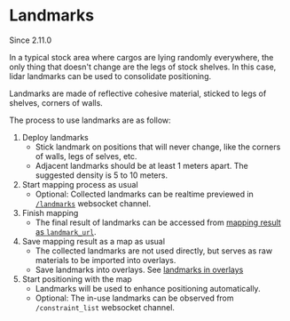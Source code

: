# Landmarks

Since 2.11.0

In a typical stock area where cargos are lying randomly everywhere,
the only thing that doesn't change are the legs of stock shelves.
In this case, lidar landmarks can be used to consolidate positioning.

Landmarks are made of reflective cohesive material, sticked to legs of shelves, corners of walls.

The process to use landmarks are as follow:

1. Deploy landmarks
   - Stick landmark on positions that will never change, like the corners of walls, legs of selves, etc.
   - Adjacent landmarks should be at least 1 meters apart. The suggested density is 5 to 10 meters. 
2. Start mapping process as usual
   - Optional: Collected landmarks can be realtime previewed in [`/landmarks`](../reference/websocket.md#landmarks) websocket channel.
3. Finish mapping
   - The final result of landmarks can be accessed from [mapping result as `landmark_url`](../reference/mappings.md#mapping-detail).
4. Save mapping result as a map as usual
   - The collected landmarks are not used directly, but serves as raw materials to be imported into overlays.
   - Save landmarks into overlays. See [landmarks in overlays](../reference/overlays.md#landmarks)
5. Start positioning with the map
   - Landmarks will be used to enhance positioning automatically.
   - Optional: The in-use landmarks can be observed from `/constraint_list` websocket channel.
